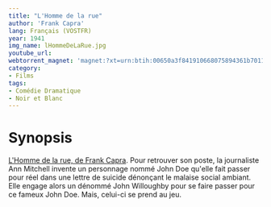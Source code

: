 ```yaml
---
title: "L'Homme de la rue"
author: 'Frank Capra'
lang: Français (VOSTFR)
year: 1941
img_name: lHommeDeLaRue.jpg
youtube_url:
webtorrent_magnet: 'magnet:?xt=urn:btih:00650a3f841910668075894361b7011e6841c4fd&dn=zpQm4b0MAwEs.mp4&tr=udp://explodie.org:6969&tr=udp://tracker.coppersurfer.tk:6969&tr=udp://tracker.empire-js.us:1337&tr=udp://tracker.leechers-paradise.org:6969&tr=udp://tracker.opentrackr.org:1337&tr=wss://tracker.btorrent.xyz&tr=wss://tracker.fastcast.nz&tr=wss://tracker.openwebtorrent.com&as=https://seed01.bitchute.com/8929/zpQm4b0MAwEs.mp4&as=https://seed02.bitchute.com/8929/zpQm4b0MAwEs.mp4&as=https://seed03.bitchute.com/8929/zpQm4b0MAwEs.mp4&xs=https://www.bitchute.com/torrent/8929/zpQm4b0MAwEs.webtorrent'
category:
- Films
tags:
- Comédie Dramatique
- Noir et Blanc
---
```



# Synopsis
[L'Homme de la rue, de Frank Capra](https://www.amazon.fr/gp/product/B008DRNO96/ref=as_li_qf_sp_asin_il_tl?ie=UTF8&tag=ctimes-21&camp=1642&creative=6746&linkCode=as2&creativeASIN=B008DRNO96&linkId=b55ae139dab691248c747a2447f654f4). Pour retrouver son poste, la journaliste Ann Mitchell invente un personnage nommé John Doe qu'elle fait passer pour réel dans une lettre de suicide dénonçant le malaise social ambiant. Elle engage alors un dénommé John Willoughby pour se faire passer pour ce fameux John Doe. Mais, celui-ci se prend au jeu.
